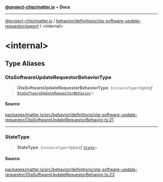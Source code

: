 [**@project-chip/matter.js**](../../../../../README.md) • **Docs**

***

[@project-chip/matter.js](../../../../../modules.md) / [behavior/definitions/ota-software-update-requestor/export](../README.md) / \<internal\>

# \<internal\>

## Type Aliases

### OtaSoftwareUpdateRequestorBehaviorType

> **OtaSoftwareUpdateRequestorBehaviorType**: `InstanceType`\<*typeof* [`OtaSoftwareUpdateRequestorBehavior`](../README.md#otasoftwareupdaterequestorbehavior)\>

#### Source

[packages/matter.js/src/behavior/definitions/ota-software-update-requestor/OtaSoftwareUpdateRequestorBehavior.ts:21](https://github.com/project-chip/matter.js/blob/7a8cbb56b87d4ccf34bec5a9a95ab40a1711324f/packages/matter.js/src/behavior/definitions/ota-software-update-requestor/OtaSoftwareUpdateRequestorBehavior.ts#L21)

***

### StateType

> **StateType**: `InstanceType`\<*typeof* [`State`](../classes/OtaSoftwareUpdateRequestorServer.md#state-1)\>

#### Source

[packages/matter.js/src/behavior/definitions/ota-software-update-requestor/OtaSoftwareUpdateRequestorBehavior.ts:23](https://github.com/project-chip/matter.js/blob/7a8cbb56b87d4ccf34bec5a9a95ab40a1711324f/packages/matter.js/src/behavior/definitions/ota-software-update-requestor/OtaSoftwareUpdateRequestorBehavior.ts#L23)
